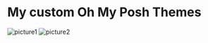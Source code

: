 # My custom Oh My Posh Themes 

![picture1](https://github.com/iamverysimp1e/awsome-oh-my-posh-prompt/blob/main/Screenshots/1.png)
![picture2](https://github.com/iamverysimp1e/awsome-oh-my-posh-prompt/blob/main/Screenshots/2.png)



